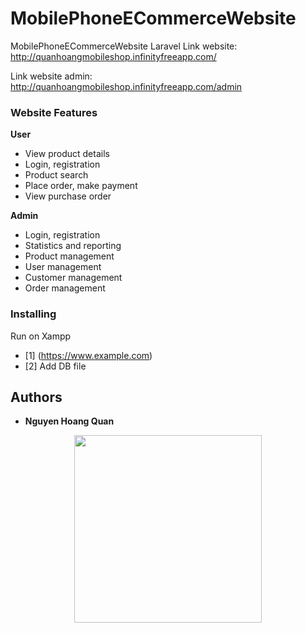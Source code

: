 # MobilePhoneECommerceWebsite
 MobilePhoneECommerceWebsite Laravel
Link website: http://quanhoangmobileshop.infinityfreeapp.com/

Link website admin: http://quanhoangmobileshop.infinityfreeapp.com/admin

### Website Features
**User**
- View product details
- Login, registration
- Product search
- Place order, make payment
- View purchase order

**Admin**
- Login, registration
- Statistics and reporting
- Product management
- User management
- Customer management
- Order management

### Installing
Run on Xampp

- [1] (https://www.example.com)
- [2] Add DB file

## Authors
  - **Nguyen Hoang Quan** 

<p align="center">
    <img src="https://codesandbox.io/static/img/banner.png?v=2" height="300px">
</p>


